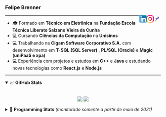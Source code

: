 <h3>Felipe Brenner</h3>

<a href="https://app.rocketseat.com.br/me/felipe-de-oliveira-brenner-conta-ignite" target="_blank" rel="nofollow"><img align="right" width="23rem" src="./assets/rocketseat.png" alt="Rocketseat: @felipe-de-oliveira-brenner-conta-ignite"/></a>
<a href="https://www.instagram.com/felipeobrenner/" target="_blank" rel="nofollow"><img align="right" width="23rem" src="./assets/instagram.png" alt="Instagram: @felipeobrenner"/></a>
<a href="https://www.linkedin.com/in/felipe-de-oliveira-brenner/" target="_blank" rel="nofollow"><img align="right" width="23rem" src="./assets/linkedin.png" alt="LinkedIn: @felipe-de-oliveira-brenner"/></a>

---

- 🎓 Formado em **Técnico em Eletrônica** na **Fundação Escola Técnica Liberato Salzano Vieira da Cunha**
- 💻 Cursando **Ciências da Computação** na **Unisinos**
- 💻 Trabalhando na **Cigam Software Corporativo S.A.** com desenvolvimento em **T-SQL (SQL Server)** , **PL/SQL (Oracle)** e **Magic (uniPaaS e xpa)**
- 💻 Experiência com projetos e estudos em **C++** e **Java** e estudando novas tecnologias como **React.js** e **Node.js**

---

<details open>
  <summary>📈 <b>GitHub Stats</b></summary>
  <br>
  <p align="center">
  <img src="https://github-readme-stats.vercel.app/api?username=felipebrenner&show_icons=true&theme=dark"/>
  <img src="https://github-readme-stats.vercel.app/api/top-langs/?username=felipebrenner&layout=compact&theme=dark">
  </p>

</details>

<details>
  <summary>🤖 <b>Programming Stats</b> <em>(monitorado somente a partir de maio de 2021)</em></summary>
  <br/>

  <!--START_SECTION:waka-->
**🐱 My Github Data** 

> 🏆 300 Contributions in the Year 2021
 > 
> 📦 47.4 kB Used in Github's Storage 
 > 
> 🚫 Not Opted to Hire
 > 
> 📜 14 Public Repositories 
 > 
> 🔑 0 Private Repositories  
 > 
**I'm a Night 🦉** 

```text
🌞 Morning    16 commits     ██░░░░░░░░░░░░░░░░░░░░░░░   10.96% 
🌆 Daytime    42 commits     ███████░░░░░░░░░░░░░░░░░░   28.77% 
🌃 Evening    74 commits     ████████████░░░░░░░░░░░░░   50.68% 
🌙 Night      14 commits     ██░░░░░░░░░░░░░░░░░░░░░░░   9.59%

```
📅 **I'm Most Productive on Tuesday** 

```text
Monday       19 commits     ███░░░░░░░░░░░░░░░░░░░░░░   13.01% 
Tuesday      38 commits     ██████░░░░░░░░░░░░░░░░░░░   26.03% 
Wednesday    6 commits      █░░░░░░░░░░░░░░░░░░░░░░░░   4.11% 
Thursday     11 commits     ██░░░░░░░░░░░░░░░░░░░░░░░   7.53% 
Friday       10 commits     █░░░░░░░░░░░░░░░░░░░░░░░░   6.85% 
Saturday     29 commits     █████░░░░░░░░░░░░░░░░░░░░   19.86% 
Sunday       33 commits     █████░░░░░░░░░░░░░░░░░░░░   22.6%

```


📊 **This Week I Spent My Time On** 

```text
💬 Programming Languages: 
JavaScript               5 hrs 34 mins       ██████████████████░░░░░░░   72.4% 
TypeScript               44 mins             ██░░░░░░░░░░░░░░░░░░░░░░░   9.57% 
Markdown                 39 mins             ██░░░░░░░░░░░░░░░░░░░░░░░   8.51% 
JSON                     19 mins             █░░░░░░░░░░░░░░░░░░░░░░░░   4.21% 
YAML                     11 mins             ░░░░░░░░░░░░░░░░░░░░░░░░░   2.47%

🔥 Editors: 
VS Code                  7 hrs 42 mins       █████████████████████████   100.0%

```

**I Mostly Code in Java** 

```text
Java                     3 repos             █████░░░░░░░░░░░░░░░░░░░░   23.08% 
TypeScript               3 repos             █████░░░░░░░░░░░░░░░░░░░░   23.08% 
CSS                      2 repos             ███░░░░░░░░░░░░░░░░░░░░░░   15.38% 
Assembly                 1 repo              ██░░░░░░░░░░░░░░░░░░░░░░░   7.69% 
HTML                     1 repo              ██░░░░░░░░░░░░░░░░░░░░░░░   7.69%

```


**Timeline**

![Chart not found](https://raw.githubusercontent.com/FelipeBrenner/FelipeBrenner/master/charts/bar_graph.png) 


<!--END_SECTION:waka-->
</details>
